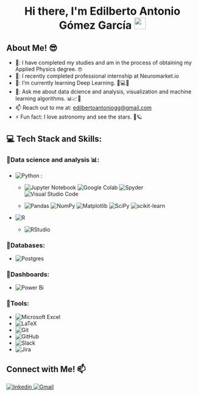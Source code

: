
<h1 align="center"> Hi there, I'm Edilberto Antonio Gómez García <img src="https://github.com/abdoachhoubi/abdoachhoubi/blob/main/gifs/Hi.gif" width="30"></h1>

<h2> About Me! 😎 </h2>

- 🏫: I have completed my studies and am in the process of obtaining my Applied Physics degree. 🤓
- 🔭: I recently completed professional internship at Neuromarket.io
- 🌱: I’m currently learning Deep Learning. 🧠💻🤖
- 💬: Ask me about data dcience and analysis, visualization and machine learning algorithms. 📊📈🤖
- 📫 Reach out to me at: <a href="edilbertoantoniogg@gmail.com">edilbertoantoniogg@gmail.com</a>
- ⚡ Fun fact: I love astronomy and see the stars. 🌃🪐


## 💻 Tech Stack and Skills:

### 🔹Data science and analysis 📊: 

- ![Python](https://img.shields.io/badge/python-3670A0?style=for-the-badge&logo=python&logoColor=ffdd54) :
  
  - ![Jupyter Notebook](https://img.shields.io/badge/jupyter-%23FA0F00.svg?style=for-the-badge&logo=jupyter&logoColor=white)
![Google Colab](https://img.shields.io/badge/Google%20Colab-%23F9A825.svg?style=for-the-badge&logo=googlecolab&logoColor=white)
![Spyder](https://img.shields.io/badge/Spyder-838485?style=for-the-badge&logo=spyder%20ide&logoColor=maroon)
![Visual Studio Code](https://img.shields.io/badge/Visual%20Studio%20Code-0078d7.svg?style=for-the-badge&logo=visual-studio-code&logoColor=white)

  - ![Pandas](https://img.shields.io/badge/pandas-%23150458.svg?style=for-the-badge&logo=pandas&logoColor=white)
![NumPy](https://img.shields.io/badge/numpy-%23013243.svg?style=for-the-badge&logo=numpy&logoColor=white)
![Matplotlib](https://img.shields.io/badge/Matplotlib-%23ffffff.svg?style=for-the-badge&logo=Matplotlib&logoColor=black)
![SciPy](https://img.shields.io/badge/SciPy-%230C55A5.svg?style=for-the-badge&logo=scipy&logoColor=%white)
![scikit-learn](https://img.shields.io/badge/scikit--learn-%23F7931E.svg?style=for-the-badge&logo=scikit-learn&logoColor=white)

- ![R](https://img.shields.io/badge/r-%23276DC3.svg?style=for-the-badge&logo=r&logoColor=white)

  - ![RStudio](https://img.shields.io/badge/RStudio-4285F4?style=for-the-badge&logo=rstudio&logoColor=white) 


### 🔹Databases: 
- ![Postgres](https://img.shields.io/badge/postgres-%23316192.svg?style=for-the-badge&logo=postgresql&logoColor=white)


### 🔹Dashboards: 
- ![Power Bi](https://img.shields.io/badge/power_bi-F2C811?style=for-the-badge&logo=powerbi&logoColor=black)


### 🔹Tools: 
- ![Microsoft Excel](https://img.shields.io/badge/Microsoft_Excel-217346?style=for-the-badge&logo=microsoft-excel&logoColor=white)
- ![LaTeX](https://img.shields.io/badge/latex-%23008080.svg?style=for-the-badge&logo=latex&logoColor=white)
- ![Git](https://img.shields.io/badge/git-%23F05033.svg?style=for-the-badge&logo=git&logoColor=white)
- ![GitHub](https://img.shields.io/badge/github-%23121011.svg?style=for-the-badge&logo=github&logoColor=white)
- ![Slack](https://img.shields.io/badge/Slack-4A154B?style=for-the-badge&logo=slack&logoColor=white)
- ![Jira](https://img.shields.io/badge/jira-%230A0FFF.svg?style=for-the-badge&logo=jira&logoColor=white)


## Connect with Me! 📫
<a href="https://www.linkedin.com/in/edilberto-antonio-g-104b86322/">
  <img src="https://img.shields.io/badge/linkedin-%2300acee.svg?color=405DE6&style=for-the-badge&logo=linkedin&logoColor=white" alt="linkedin" style="margin-bottom: 5px;" />
</a>

<a href="mailto:edilbertoantoniogg@gmail.com">
  <img src="https://img.shields.io/badge/Gmail-D14836?style=for-the-badge&logo=gmail&logoColor=white" alt="Gmail">
</a>
